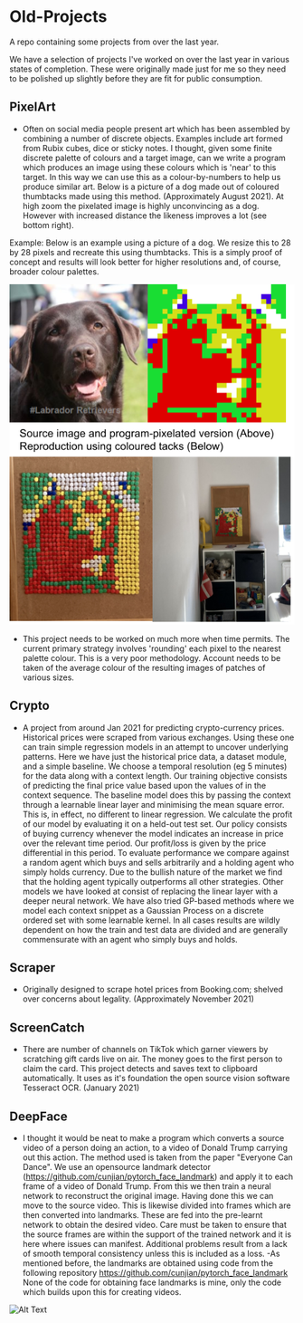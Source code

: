 # Old-Projects
A repo containing some projects from over the last year.

We have a selection of projects I've worked on over the last year in various states of completion. These were originally made just for me so they need to be polished up slightly before they are fit for public consumption.

## PixelArt ## 
- Often on social media people present art which has been assembled by combining a number of discrete objects. Examples include art formed from Rubix cubes, dice or sticky notes. I thought, given some finite discrete palette of colours and a target image, can we write a program which produces an image using these colours which is 'near' to this target. In this way we can use this as a colour-by-numbers to help us produce similar art. Below is a picture of a dog made out of coloured thumbtacks made using this method. (Approximately August 2021). At high zoom the pixelated image is highly unconvincing as a dog. However with increased distance the likeness improves a lot (see bottom right).

Example: Below is an example using a picture of a dog. We resize this to 28 by 28 pixels and recreate this using thumbtacks. This is a simply proof of concept and results will look better for higher resolutions and, of course, broader colour palettes. 

![alt text](https://github.com/WToner/Old-Projects/blob/main/ThreeDogsPixels.png?raw=true)

- This project needs to be worked on much more when time permits. The current primary strategy involves 'rounding' each pixel to the nearest palette colour. This is a very poor methodology. Account needs to be taken of the average colour of the resulting images of patches of various sizes.

## Crypto ## 
- A project from around Jan 2021 for predicting crypto-currency prices. Historical prices were scraped from various exchanges. Using these one can train simple regression models in an attempt to uncover underlying patterns. Here we have just the historical price data, a dataset module, and a simple baseline. We choose a temporal resolution (eg 5 minutes) for the data along with a context length.  Our training objective consists of predicting the final price value based upon the values of in the context sequence. The baseline model does this by passing the context through a learnable linear layer and minimising the mean square error. This is, in effect, no different to linear regression. We calculate the profit of our model by evaluating it on a held-out test set. Our policy consists of buying currency whenever the model indicates an increase in price over the relevant time period. Our profit/loss is given by the price differential in this period. To evaluate performance we compare against a random agent which buys and sells arbitrarily and a holding agent who simply holds currency. Due to the bullish nature of the market we find that the holding agent typically outperforms all other strategies. Other models we have looked at consist of replacing the linear layer with a deeper neural network. We have also tried GP-based methods where we model each context snippet as a Gaussian Process on a discrete ordered set with some learnable kernel. In all cases results are wildly dependent on how the train and test data are divided and are generally commensurate with an agent who simply buys and holds.

## Scraper ##
- Originally designed to scrape hotel prices from Booking.com; shelved over concerns about legality. (Approximately November 2021)

## ScreenCatch ##
- There are number of channels on TikTok which garner viewers by scratching gift cards live on air. The money goes to the first person to claim the card. This project detects and saves text to clipboard automatically. It uses as it's foundation the open source vision software Tesseract OCR. (January 2021)

## DeepFace ## 
- I thought it would be neat to make a program which converts a source video of a person doing an action, to a video of Donald Trump carrying out this action. The method used is taken from the paper "Everyone Can Dance". We use an opensource landmark detector (https://github.com/cunjian/pytorch_face_landmark) and apply it to each frame of a video of Donald Trump. From this we then train a neural network to reconstruct the original image. Having done this we can move to the source video. This is likewise divided into frames which are then converted into landmarks. These are fed into the pre-learnt network to obtain the desired video. Care must be taken to ensure that the source frames are within the support of the trained network and it is here where issues can manifest. Additional problems result from a lack of smooth temporal consistency unless this is included as a loss.
-As mentioned before, the landmarks are obtained using code from the following repository https://github.com/cunjian/pytorch_face_landmark None of the code for obtaining face landmarks is mine, only the code which builds upon this for creating videos.

![Alt Text](https://media.giphy.com/media/vFKqnCdLPNOKc/giphy.gif)





